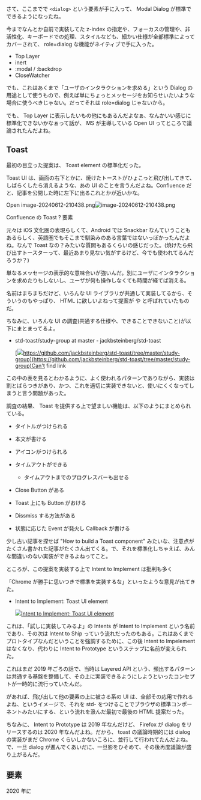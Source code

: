 さて、ここまでで `<dialog>` という要素が手に入って、 Modal Dialog が標準でできるようになったね。

今までなんとか自前で実装してた z-index の指定や、フォーカスの管理や、非活性化、キーボードでの処理、スタイルなども、細かい仕様が全部標準によってカバーされて、 role=dialog な機能がネイティブで手に入った。

- Top Layer
- inert
- :modal / :backdrop
- CloseWatcher

でも、これはあくまで「ユーザのインタラクションを求める」という Dialog の用途として使うもので、例えば単にちょっとメッセージをお知らせいたいような場合に使うべきじゃない。だってそれは role=dialog じゃないから。

でも、 Top Layer に表示したいもの他にもあるんだよなぁ、なんかいい感じに標準化できないかなぁって話が、 MS が主導している Open UI ってところで議論されたんだよね。

## Toast

最初の目立った提案は、 Toast element の標準化だった。

Toast UI は、画面の右下とかに、焼けたトーストがひょこっと飛び出してきて、しばらくしたら消えるような、あの UI のことを言うんだよね。Confluence だと、記事を公開した時に左下に出るこれとかが近いかな。

Open image-20240612-210438.png![image-20240612-210438.png](blob:https://sharedoc.atlassian.net/0ddb1d73-6b1f-4ec0-800b-d78c95e6418a#media-blob-url=true&id=99323dd8-0950-4317-b75c-b2fdbda85751&collection=contentId-3477636498&contextId=3477636498&width=609&height=237&alt=image-20240612-210438.png)

Confluence の Toast ? 要素

元々は iOS 文化圏の表現らしくて、Android では Snackbar なんていうこともあるらしく、英語圏でもそこまで馴染みのある言葉ではないっぽかったんだよね。なんで Toast なの？みたいな質問もあるくらいの感じだった。(焼けたら飛び出すトースターって、最近あまり見ない気がするけど、今でも使われてるんだろうか？)

単なるメッセージの表示的な意味合いが強いんだ。別にユーザにインタラクションを求めたりもしないし、ユーザが何も操作しなくても時間が経てば消える。

名前はまちまちだけど、いろんな UI ライブラリが共通して実装してるから、そういうのもやっぱり、 HTML に欲しいよねって提案が <toast> や <std-toast> と呼ばれていたものだ。

ちなみに、いろんな UI の調査(共通する仕様や、できることできないこと)が以下にまとまってるよ。

- std-toast/study-group at master - jackbsteinberg/std-toast

  [![](https://github.githubassets.com/favicon.ico)https://github.com/jackbsteinberg/std-toast/tree/master/study-group](https://github.com/jackbsteinberg/std-toast/tree/master/study-group)Can't find link

この中の表を見るとわかるように、よく使われるパターンでありながら、実装は割とばらつきがあり、かつ、これを適切に実装できないと、使いにくくなってしまうと言う問題があった。

調査の結果、 Toast を提供する上で望ましい機能は、以下のようにまとめられている。

- タイトルがつけられる

- 本文が書ける

- アイコンがつけられる

- タイムアウトができる

  - タイムアウトまでのプログレスバーも出せる

- Close Button がある

- Toast 上にも Button がおける

- Dissmiss する方法がある

- 状態に応じた Event が発火し Callback が書ける

少し古い記事を探せば "How to build a Toast component" みたいな、注意点がたくさん書かれた記事がたくさん出てくる。で、それを標準化しちゃえば、みんな間違いのない実装ができるよねってこと。

ところが、この提案を実装する上で Intent to Implement は批判も多く

「Chrome が勝手に思いつきで標準を実装するな」といったような意見が出てきた。

- Intent to Implement: Toast UI element

  [![](https://www.gstatic.com/images/branding/product/1x/groups_32dp.png)Intent to Implement: Toast UI element](https://groups.google.com/a/chromium.org/g/blink-dev/c/Gl7FIKM5IFw/m/tA70X9ZIBQAJ)

これは、「試しに実装してみるよ」の Intents が Intent to Implement という名前であり、その次は Intent to Ship っていう流れだったのもある。これはあくまでプロトタイプなんだということを強調するために、この後 Intent to Impelement はなくなり、代わりに Intent to Prototype というステップに名前が変えられた。

これはまだ 2019 年ごろの話で、当時は Layered API という、頻出するパターンは共通する基盤を整備して、その上に実装できるようにしようといったコンセプトが一時的に流行っていたんだ。

<std-toast> があれば、飛び出して他の要素の上に被さる系の UI は、全部その応用で作れるよね、というイメージで、それを std- をつけることでブラウザの標準コンポーネントみたいにする、という流れを汲んだ最初で最後の HTML 提案だった。

ちなみに、 Intent to Prototype は 2019 年なんだけど、 Firefox が dialog をリリースするのは 2020 年なんだよね。だから、 toast の議論時期的には dialog の実装がまだ Chrome くらいしかないころに、並行して行われてたんだよね。で、一旦 dialog が進んでくあいだに、一旦影をひそめて、その後再度議論が盛り上がるんだ。

## <popup> 要素

2020 年に <dialog> が、ゴリっと進んだ翌年、 2021 年のはじめに `<popup>` っていう要素の intents が出るんだよね。

Intent to Prototype: HTMLPopupElement - <popup>
[![](https://www.gstatic.com/images/branding/product/1x/groups_32dp.png)Intent to Prototype: HTMLPopupElement - <popup>](https://groups.google.com/a/chromium.org/g/blink-dev/c/9y-Thg9UCxY)

Explainer はこちら。

MSEdgeExplainers/Popup/explainer.md at main - MicrosoftEdge/MSEdgeExplainers
[![](https://github.githubassets.com/favicon.ico)explainer.md](https://github.com/MicrosoftEdge/MSEdgeExplainers/blob/main/Popup/explainer.md)

つまり、 OpenUI 側で議論した結果 <toast> じゃなくて <popup> の方がいいねってことで、リネームされて再度出された提案なんだ。

そして、 intents では dialog の違いについてこの時点でこう説明されている

> This new element is similar to <dialog>, but has several important differences, including light-dismiss behavior, anchoring, and the lack of a "modal" mode.
>
> <dialog> との大きな違いは、 light-dismiss で anchoring があって、 modal mode がないこと。

ここで言ってる light-dismiss ってのは、 popover において結構大事な概念なんだけど、要するに「割と簡単に閉じられる」みたいな意味だ。この時点の仕様では以下のように書かれてるよ。

- 以下の場合に light-dismiss になって暗黙的に閉じる

  - ESC を押す

  - layout が変わる

  - focus が popup の外に行く

ESC で閉じるのは dialog の showModal でも同じだったね。でもそれ以外にも、閉じるのが楽っていうのは、 Modal とは真逆の概念で、ライトに表示させてライトに閉じられることを重視してることがわかる。

そして、 <toast> みたいな特定の用途じゃなくて「なんでも載せられる」ってのを重要視してるよ。ただこの時点では、なんでも載せられるから意味的には希薄で、意味が強くあるもの(その最たる例は dialog)みたいなものは、個別に定義するみたいなスタンスだったりする。

次に大きいのが Anchoring。 Anchoring はあとでまたちゃんと説明するけど、要するにその `<popup>` を誰が開いたかみたいな意味。開いた親。これを id で紐づけると、例えばボタンをクリックしたら `<popup>` を自動で開くみたいなことができたり、その `<button>` からの相対位置で配置したりできる Anchor Positioning についてもここですでに言及があるよ。

個人的なツボは、「dialog は show/close を選んだけど、それはあんま良くないよね。 popup は show/hide だぜ、 dialog は仕様なおした方がいいな」みたいなことを書いてるw

並行して提案があって、あんまり足並みがそろってなかったっぽいことがわかるね。

で、この light-dismiss なあたりから派生して出てきた仕様が 2021 年に公開される。

それが ModalCloseWatcher だ。

## ModalCloseWatcher

<popup> の intents とほぼ同時に、もう一個 intents が出る。

Intent to Prototype: ModalCloseWatcher
[![](https://www.gstatic.com/images/branding/product/1x/groups_32dp.png)Intent to Prototype: ModalCloseWatcher](https://groups.google.com/a/chromium.org/g/blink-dev/c/NA5NC16OmsU)

で、 Explainer はというと

history_api/history_and_modals.md at master - slightlyoff/history_api
[![](https://github.githubassets.com/favicon.ico)history_and_modals.md](https://github.com/slightlyoff/history_api/blob/master/history_and_modals.md)

もともとは history_api にあったことがわかる。

そう。これこそ Android の戻るボタン問題で、 Android では「戻る」でも modal を閉じることができたんだ。それを実現するために変に「戻る」をフックするために keyup とか history で実装しがちだから、新しく history API の整理上ですげー邪魔だったんだよね。って話を domenic がしてる。

[![](https://abs.twimg.com/favicons/twitter.3.ico)Domenic Denicola on Twitter / X](https://x.com/domenic/status/1339675541083971586)

たぶん history API の改善版ともいえる、 Navigation API をちょうどこのころやってたから何だろうなぁって感じ。

だから、 Android の戻るが「画面を戻る」ことも「Modal を閉じる」ことも、 OS が用意した体験がちゃんとできるように、 Modal を Close するようなイベントを監視する Watcher が欲しいってことでできたもの。

そう、これこそ dialog でやった CloseWatcher の原型なんだんよね。これが light-dismiss の実現にも大きく寄与していくし、結果的に dialog にも使われることになる。

後の Close Watcher の Explainer の方を確認していおこう。

close-watcher/README.md at main - WICG/close-watcher
[![](https://github.githubassets.com/favicon.ico)README.md](https://github.com/WICG/close-watcher/blob/main/README.md)

> Various UI components have a "modal" or "popup" behavior. For example:
>
> - a `<dialog>` element, especially the `showModal()` API;
> - a sidebar menu;
> - a lightbox;
> - a custom picker input (e.g. date picker);
> - a custom context menu;
> - fullscreen mode.

あと、 OS が用意している Modal Close な操作が他にも書かれてるんだけど、 iOS の VoiceOver には "z" ジェスチャーってのがあるとか、他にも将来的に何かあたらしいデバイスが出ても吸収できるってされてて、そうだよねーって感じ。

ちなみに、単体で使うとこう。とはいっても、単体で使うことはあまりないと思うけどね。

(仕様として整備して、 API は Export してるけど、大抵は dialog や popover を使うべき)

`const watcher =newCloseWatcher();watcher.onclose=()=>{  myModal.close();};`

## <popup> の問題

dialog の議論と実装がブラウザ間でゴリゴリと進んだちょっとあとくらい 2022/3 にさっきの <popup> の Intents (長らく止まってたスレッド)に突然こんなメッセージが投稿される。

> I'm sending a PSA/update to this (old!) intent to prototype thread. Based on some conversations that we've been having in OpenUI about the shape of the popup API, we've decided to modify the approach.
>
> この (old!) intent to prototype スレッドに PSA/update を送ります。popup API について OpenUI で交わされたいくつかの議論に基づき、アプローチを変更することにしました。
>
> The prior I2P described a new <popup> element. I've updated the chromestatus entry and re-wrote the explainer to describe a `popup` content attribute.
>
> 以前の I2P では、新しい <popup> 要素について説明しました。私は chromestatus のエントリを更新し、`popup`属性を記述するように Explainerを書き直しました。
>
> This new idea avoids some serious accessibility issues with <popup>, and also enables a more powerful API that can be used for more applications.
>
> この新しいアイデアによって、 `<popup>` のアクセシビリティに関するいくつかの深刻な問題を回避することができ、また、より多くのアプリケーションに使用できる、より強力な API を実現することができます。
>
> I plan to implement the new API under a new flag, leaving the HTMLPopupElement flag around in the meantime, because the <selectmenu> prototype depends on that implementation.
>
> `<selectmenu>` プロトタイプはこの実装に依存しているので、その間に HTMLPopupElement フラグを残しておきます。
>
> Once I've migrated <selectmenu> to the new API, I'll remove the old <popup> element implementation.
>
> <selectmenu> を新しいAPIに移行したら、古い <popup> 要素の実装を削除します。

なんと、 <popup> には問題があったんだね。で、ここで `popup` 属性に変えられたと。(まだ `popover` じゃないよ！)

OpenUI の議論ってどんなだったんだろうというと、ここだね。

[New Approach for Popup - Issue #455 - openui/open-ui (github.com)](https://github.com/openui/open-ui/issues/455#issuecomment-1050172067 "https://github.com/openui/open-ui/issues/455#issuecomment-1050172067")

ここは議論のまとめって感じの issue だけど、そこにリンクされている最も大きいものの一つが、 domenic があげた「<popup> の role は何か？」というものだ。
[![](https://github.githubassets.com/favicon.ico)HTMLPopupElementTopic: HTML](https://github.com/w3ctag/design-reviews/issues/680#issuecomment-943472331)

もともと、 <popup> には「select menu を出す」とか、「ティーチング UI」とか、浮かび上がる系の UI をカバーするという目的で考えられてたけど、それってセマンティクスはなんなんだろう？ "select menu" と "teaching ui" が同じってことはなくね？それとも、それぞれの目的ごとに HTML 要素作るつもり？？

みたいなもの。そう、 popup ってのは「動き」のことであって、その中にあるコンテンツの「意味」とは別だよねってことだったんだ。これは、責任も分離されてないので、そこをきちんと分離するためには、「意味」は既存の HTML / role に任せて、その任意の HTML を Top Layer に表示したり Light Dissmiss するための機能として popup を属性としてなんにでも使えるように変えることになったんだ。

ということで、 <popup> がダメだった理由がそんな感じに仕様にもまとめられてるよ。

Popup API Alternatives | Open UI
[![](https://open-ui.org/images/favicon-32x32.png)Popup API Alternatives | Open UI](https://open-ui.org/components/popup.proposal.alternatives/#alternative-dedicated-popup-element)

## popup 属性

ということで <popup> 要素から、 popup 属性に進化した新しいプロポーサルができまして。

mfreed7/popup: Alternative popup proposal
[![](https://github.com/fluidicon.png)GitHub - mfreed7/popup: Alternative popup proposal](https://github.com/mfreed7/popup#readme)

で、今こんな感じになった。

`<divpopup=popup>I'm rendered on top!</div>`

おお、だいぶ今俺らが知ってる popover に近づいてきたぞ！

そして、この要素には三つの値が定義されている。

1.  popup=popup

    1.  他の popup / hint を閉じる

    2.  light dismiss する

2.  popup=hint

    1.  他の hint は閉じるが popup は残す

    2.  light dismiss に加えて時間が経つと勝手に消える

3.  popup=async

    1.  他を閉じない

    2.  light dismiss もしない

で、ここで初めて trigger という概念も一緒に入るんだ。 JS がなくても button を使ってこの popup を popup できるようにしようってこと

`<buttontriggerpopup=mypopup>Click me</button><divid=mypopuppopup=popup>Popup content</div>`

で、 Chrome も早速 2022/8 に intents を出すよ。

Intent to Experiment: The Pop-Up API
[![](https://www.gstatic.com/images/branding/product/1x/groups_32dp.png)Intent to Experiment: The Pop-Up API](https://groups.google.com/a/chromium.org/g/blink-dev/c/Sp5UI7RaaGg)

これを使うブログも公開

Pop-ups: They're making a resurgence!  |  Blog  |  Chrome for Developers
[![](https://www.gstatic.com/devrel-devsite/prod/v8330b7bdce12528ca95041e234ad065d24b70aaf6096876dac7cb56d8918f144/chrome/images/favicon.png)Pop-ups: They're making a resurgence!  |  Blog  |  Chrome for Developers](https://developer.chrome.com/blog/pop-ups-theyre-making-a-resurgence)

2022/9 には TPAC があって、そこでも popup の現状が議論されてるよ。この時点でももうすでに属性値とか色々変わってることがわかる。

Open image-20240612-220507.png![image-20240612-220507.png](blob:https://sharedoc.atlassian.net/3951c6d5-e683-47db-8426-f56aa0840913#media-blob-url=true&id=cf0a60b2-bd14-4937-abaf-46da838aab80&collection=contentId-3477636498&contextId=3477636498&width=1126&height=574&alt=image-20240612-220507.png)

popup の属性は auto/hint/manual がある

さらに、 HTML からの操作のための属性も増えてる。

Open image-20240612-220546.png![image-20240612-220546.png](blob:https://sharedoc.atlassian.net/e61561c5-23e9-43cb-8cae-842dcc12a25c#media-blob-url=true&id=8a7750ba-c7c1-4c38-8d85-56595235aee4&collection=contentId-3477636498&contextId=3477636498&width=535&height=273&alt=image-20240612-220546.png)

popup を操作するための 3 つの属性

そして、 この TPAC では、 Anchor Positioning についても紹介されるんだ。

[![](https://jhey-presents.netlify.app/favicon.svg)TPAC 2022 - CSS Anchoring](https://jhey-presents.netlify.app/tpac-2022/)

popup した要素は、 Top Layer に表示されちゃうから、例えば button をクリックして開いた時に、 button の近くに表示するってことができない。(なぜなら、 button は Top Layer にないから)

これを解決するために、 button を popup の anchor として指定すると、そこからの相対位置で表示できるよってもの。しかも、 popup が画面をはみ出さないように、　 viewport に合わせて位置を変えてくれるような機能ももうすでに考えられていたことがわかるね。

0:00 / 0:12

1x

anchor で viewport が縮まった時に自動で位置を修正する

今の popover に通じる考え方が、もうすでにだいぶ揃ってるね。

## popup という名前

ところで、 popup って言葉は、今までも Web で使われてたんだよねぇ。。

例えば、 `window.open()` で開く window を popup って言ってきたし、それらを踏まえた上ですでに Web には `allow-popups` みたいな用語が Permission とかで使われてたりしてたんだ。

それを Top Layer に表示するみたいな、全く別の機能に使っていいのか？っていう指摘が、また domenic から入る。

[New feature proposal: Popover API - Issue #7785 - whatwg/html (github.com)](https://github.com/whatwg/html/issues/7785#issuecomment-1284656230 "https://github.com/whatwg/html/issues/7785#issuecomment-1284656230")

確かにそうだよねぇってことで、再度名前どうするかって議論が再開するんだ。

[![](https://github.githubassets.com/favicon.ico)\[popup\] Should we rename popup due to potential developer confusion?popover](https://github.com/openui/open-ui/issues/627)

候補はこんな感じだったみたい。

- float

- floatable

- popover

- positioned

- overlay

- popout

- popper

- (domenic は toplayer って提案してた)

で、議論(bikeshed ?)した結果 2022/10 くらいに、ついに popover に決まったわけだ！

あー popover までいけなかったーーー

いよいよ次回は、このような紆余曲折を経てたどり着いた popover について！
